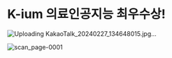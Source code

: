 # K-ium 의료인공지능 최우수상!
![Uploading KakaoTalk_20240227_134648015.jpg…]()

![scan_page-0001](https://github.com/KSI000321/Kium-/assets/122200920/c617b235-adb1-443c-9a0c-1aeeb0036c37)

